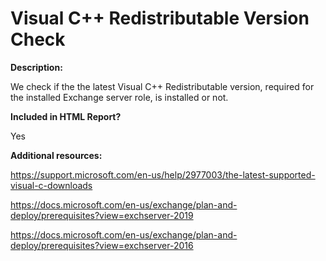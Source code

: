 Visual C++ Redistributable Version Check
======

**Description:**

We check if the the latest Visual C++ Redistributable version, required for the installed Exchange server role, is installed or not. 

**Included in HTML Report?**

Yes

**Additional resources:**

https://support.microsoft.com/en-us/help/2977003/the-latest-supported-visual-c-downloads

https://docs.microsoft.com/en-us/exchange/plan-and-deploy/prerequisites?view=exchserver-2019

https://docs.microsoft.com/en-us/exchange/plan-and-deploy/prerequisites?view=exchserver-2016